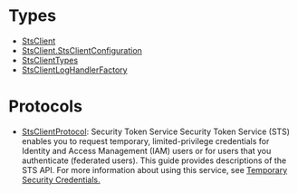 # Types

  - [StsClient](/aws-sdk-swift/reference/0.x/AWSSTS/StsClient)
  - [StsClient.StsClientConfiguration](/aws-sdk-swift/reference/0.x/AWSSTS/StsClient_StsClientConfiguration)
  - [StsClientTypes](/aws-sdk-swift/reference/0.x/AWSSTS/StsClientTypes)
  - [StsClientLogHandlerFactory](/aws-sdk-swift/reference/0.x/AWSSTS/StsClientLogHandlerFactory)

# Protocols

  - [StsClientProtocol](/aws-sdk-swift/reference/0.x/AWSSTS/StsClientProtocol):
    <fullname>Security Token Service</fullname>
    Security Token Service (STS) enables you to request temporary, limited-privilege
    credentials for Identity and Access Management (IAM) users or for users that you
    authenticate (federated users). This guide provides descriptions of the STS API. For
    more information about using this service, see <a href="https://docs.aws.amazon.com/IAM/latest/UserGuide/id_credentials_temp.html">Temporary Security Credentials.
